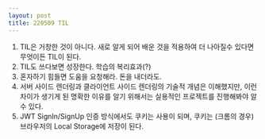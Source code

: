 ```yaml
---
layout: post
title: 220509 TIL
---
```


1. TIL은 거창한 것이 아니다. 새로 알게 되어 배운 것을 적용하여 더 나아질수 있다면 무엇이든 TIL이 된다.
2. TIL도 쓰다보면 성장한다. 학습의 복리효과(?) 
3. 혼자하기 힘들면 도움을 요청해라. 돈을 내더라도.
4. 서버 사이드 렌더링과 클라이언트 사이드 렌더링의 기술적 개념은 이해했지만, 이런 차이가 생기게 된 명확한 이유를 알기 위해서는 실용적인 프로젝트를 진행해봐야 알 수 있다.
5. JWT SignIn/SignUp 인증 방식에서도 쿠키는 사용이 되며, 쿠키는 (크롬의 경우) 브라우저의 Local Storage에 저장이 된다.
 